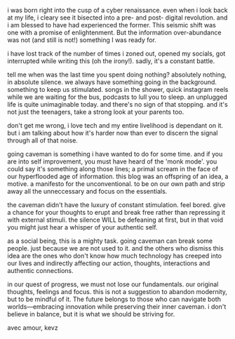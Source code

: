 
i was born right into the cusp of a cyber renaissance. even when i look back at my life, i cleary see it bisected into a pre- and post- digital revolution. and i am blessed to have had experienced the former. This seismic shift was one with a promise of enlightenment. But the information over-abundance was not (and still is not!) something I was ready for. 

i have lost track of the number of times i zoned out, opened my socials, got interrupted while writing this (oh the irony!). sadly, it's a constant battle.

tell me when was the last time you spent doing nothing? absolutely nothing, in absolute silence. we always have something going in the background. something to keep us stimulated. songs in the shower, quick instagram reels while we are waiting for the bus, podcasts to lull you to sleep. an unplugged life is quite unimaginable today. and there's no sign of that stopping. and it's not just the teenagers, take a strong look at your parents too.

don't get me wrong, i love tech and my entire livelihood is dependant on it. but i am talking about how it's harder now than ever to discern the signal through all of that noise.

going caveman is something i have wanted to do for some time. and if you are into self improvement, you must have heard of the 'monk mode'. you could say it's something along those lines; a primal scream in the face of our hyperflooded age of information. this blog was an offspring of an idea, a motive. a manifesto for the unconventional. to be on our own path and strip away all the unneccessary and focus on the essentials.

the caveman didn't have the luxury of constant stimulation. feel bored. give a chance for your thoughts to erupt and break free rather than repressing it with external stimuli. the silence WILL be defeaning at first, but in that void you might just hear a whisper of your authentic self.

as a social being, this is a mighty task. going caveman can break some people. just because we are not used to it. and the others who dismiss this idea are the ones who don't know how much technology has creeped into our lives and indirectly affecting our action, thoughts, interactions and authentic connections.

in our quest of progress, we must not lose our fundamentals. our original thoughts, feelings and focus. this is not a suggestion to abandon modernity, but to be mindful of it. The future belongs to those who can navigate both worlds—embracing innovation while preserving their inner caveman. i don't believe in balance, but it is what we should be striving for.


avec amour, 
kevz
